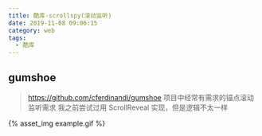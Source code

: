 ```yaml
---
title: 酷库-scrollspy(滚动监听)
date: 2019-11-08 09:06:15
category: web
tags:
  - 酷库
---
```


## gumshoe
> https://github.com/cferdinandi/gumshoe
> 项目中经常有需求的锚点滚动监听需求
> 我之前尝试过用 ScrollReveal 实现，但是逻辑不太一样

{% asset_img example.gif %}
